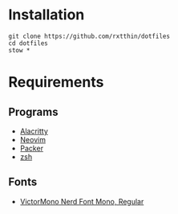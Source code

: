 # Installation
```git clone https://github.com/rxtthin/dotfiles```   
```cd dotfiles```  
```stow *```   

# Requirements
## Programs
- [Alacritty](https://github.com/alacritty/alacritty)
- [Neovim](https://neovim.io/)
- [Packer](https://github.com/wbthomason/packer.nvim)
- [zsh](https://www.zsh.org/)

## Fonts
- [VictorMono Nerd Font Mono, Regular](https://github.com/ryanoasis/nerd-fonts/blob/master/patched-fonts/VictorMono/Regular/complete/Victor%20Mono%20Regular%20Nerd%20Font%20Complete%20Mono.ttf)
